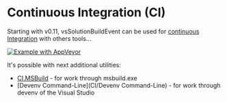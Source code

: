 # Continuous Integration (CI) #

Starting with v0.11, vsSolutionBuildEvent can be used for [continuous Integration](http://en.wikipedia.org/wiki/Continuous_integration) with others tools...

[![Example with AppVeyor](https://bytebucket.org/3F/vssolutionbuildevent/wiki/Resources/ci_example_appveyor.png)](http://www.appveyor.com)

It's possible with next additional utilities:

* [CI.MSBuild](CI/CI.MSBuild) - for work through msbuild.exe
* [Devenv Command-Line](CI/Devenv Command-Line) - for work through devenv of the Visual Studio
